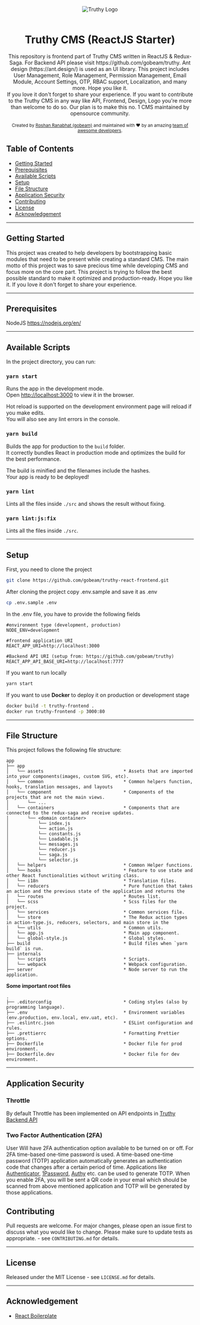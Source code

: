<div align="center">
<img src="./app/assets/images/logo/short-logo.svg" alt="Truthy Logo">
</div><br>
<h1 align="center">
  Truthy CMS (ReactJS Starter)
</h1>

<div align="center"> This repository is frontend part of Truthy CMS written in ReactJS & Redux-Saga. For Backend API please visit https://github.com/gobeam/truthy. Ant design (https://ant.design/) is used as an UI library. This project includes User Management, Role Management, Permission Management, Email Module, Account Settings, OTP, RBAC support, Localization, and many more. Hope you like it.<br>
If you love it don't forget to share your experience. If you want to contribute to the Truthy CMS in any way like API, Frontend, Design, Logo you're more than welcome to do so. Our plan is to make this no. 1 CMS maintained by opensource community.
 </div>

<br>
<div align="center">
  <sub>Created by <a href="https://www.linkedin.com/in/roshan-ranabhat/">Roshan Ranabhat (gobeam)</a> and maintained with ❤️ by an amazing <a href="https://github.com/gobeam/truthy-contributors">team of awesome developers</a>.</sub>
</div>

## Table of Contents

- [Getting Started](#getting-started)
- [Prerequisites](#Prerequisites)
- [Available Scripts](#available-scripts)
- [Setup](#setup)
- [File Structure](#file-structure)
- [Application Security](#application-security)
- [Contributing](#contributing)
- [License](#license)
- [Acknowledgement](#acknowledgement)

---

## Getting Started

This project was created to help developers by bootstrapping basic modules that need to be present while creating a standard CMS. The main motto of this project was to save precious time while developing CMS and focus more on the core part. This project is trying to follow the best possible standard to make it optimized and production-ready. Hope you like it. If you love it don't forget to share your experience.

---

## Prerequisites

NodeJS
https://nodejs.org/en/

---

## Available Scripts

In the project directory, you can run:

### `yarn start`

Runs the app in the development mode.<br>
Open [http://localhost:3000](http://localhost:3000) to view it in the browser.

Hot reload is supported on the development environment page will reload if you make edits.<br>
You will also see any lint errors in the console.

### `yarn build`

Builds the app for production to the `build` folder.<br>
It correctly bundles React in production mode and optimizes the build for the best performance.

The build is minified and the filenames include the hashes.<br>
Your app is ready to be deployed!

### `yarn lint`

Lints all the files inside `./src` and shows the result without fixing.

### `yarn lint:js:fix`

Lints all the files inside `./src`.

---

## Setup

First, you need to clone the project
```bash
git clone https://github.com/gobeam/truthy-react-frontend.git
```

After cloning the project copy .env.sample and save it as .env
```bash
cp .env.sample .env
```

In the .env file, you have to provide the following fields
```env
#environment type (development, production)
NODE_ENV=development

#frontend application URI
REACT_APP_URI=http://localhost:3000

#Backend API URI (setup from: https://github.com/gobeam/truthy)
REACT_APP_API_BASE_URI=http://localhost:7777
```

If you want to run locally
```bash
yarn start
```

If you want to use **Docker** to deploy it on production or development stage
```bash
docker build -t truthy-frontend .
docker run truthy-frontend -p 3000:80
```

---

## File Structure

This project follows the following file structure:

```text
app
├── app                  
│   └── assets                              * Assets that are imported into your components(images, custom SVG, etc).
│   └── common                              * Common helpers function, hooks, translation messages, and layouts
│   └── component                           * Components of the projects that are not the main views.
│       └── ...
│   └── containers                          * Components that are connected to the redux-saga and receive updates.
│       └── <domain container>
│           └── index.js
│           └── action.js
│           └── constants.js
│           └── Loadable.js
│           └── messages.js
│           └── reducer.js
│           └── saga.js
│           └── selector.js
│   └── helpers                             * Common Helper functions.
│   └── hooks                               * Feature to use state and other React functionalities without writing class.
│   └── i18n                                * Translation files.
│   └── reducers                            * Pure function that takes an action and the previous state of the application and returns the 
│   └── routes                              * Routes list.
│   └── scss                                * Scss files for the project.
│   └── services                            * Common services file.
│   └── store                               * The Redux action types in action-type.js, reducers, selectors, and main store in the 
│   └── utils                               * Common utils.
│   └── app.js                              * Main app component.
│   └── global-style.js                     * Global styles.
├── build                                   * Build files when `yarn build` is run.
├── internals
│   └── scripts                             * Scripts.
│   └── webpack                             * Webpack configuration.  
├── server                                  * Node server to run the application. 
```

**Some important root files**

```text
.
├── .editorconfig                           * Coding styles (also by programming language).
├── .env                                    * Environment variables (env.production, env.local, env.uat, etc).
├── .eslintrc.json                          * ESLint configuration and rules.
├── .prettierrc                             * Formatting Prettier options.
├── Dockerfile                              * Docker file for prod environment.
├── Dockerfile.dev                          * Docker file for dev environment.
```

---

## Application Security

### Throttle

By default Throttle has been implemented on API endpoints in [Truthy Backend API](https://github.com/gobeam/truthy)

### Two Factor Authentication (2FA)

User Will have 2FA authentication option available to be turned on or off. For 2FA time-based one-time password is used. A time-based one-time password (TOTP) application automatically generates an authentication code that changes after a certain period of time. Applications like [Authenticator](https://play.google.com/store/apps/details?id=com.azure.authenticator&hl=en&gl=US), [1Password](https://support.1password.com/one-time-passwords/), [Authy](https://authy.com/guides/github/) etc. can be used to generate TOTP. When you enable 2FA, you will be sent a QR code in your email which should be scanned from above mentioned application and TOTP will be generated by those applications.

## Contributing

Pull requests are welcome. For major changes, please open an issue first to discuss what you would like to change.
Please make sure to update tests as appropriate. - see `CONTRIBUTING.md` for details.

---

## License

Released under the MIT License - see `LICENSE.md` for details.

---

## Acknowledgement

- [React Boilerplate](https://github.com/react-boilerplate/react-boilerplate)